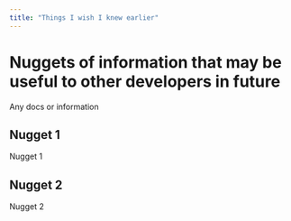 ```yaml
---
title: "Things I wish I knew earlier"
---
```

# Nuggets of information that may be useful to other developers in future


Any docs or information 

## Nugget 1

Nugget 1

## Nugget 2

Nugget 2